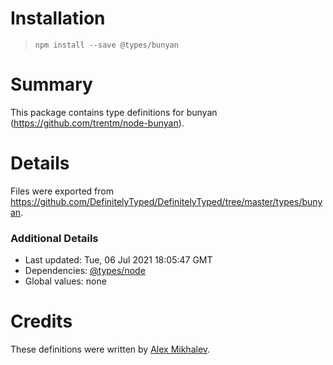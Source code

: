 # Installation
> `npm install --save @types/bunyan`

# Summary
This package contains type definitions for bunyan (https://github.com/trentm/node-bunyan).

# Details
Files were exported from https://github.com/DefinitelyTyped/DefinitelyTyped/tree/master/types/bunyan.

### Additional Details
 * Last updated: Tue, 06 Jul 2021 18:05:47 GMT
 * Dependencies: [@types/node](https://npmjs.com/package/@types/node)
 * Global values: none

# Credits
These definitions were written by [Alex Mikhalev](https://github.com/amikhalev).

